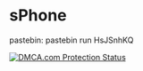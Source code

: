 # sPhone
pastebin: pastebin run HsJSnhKQ

<a href="http://www.dmca.com/Protection/Status.aspx?ID=a464df22-4a33-4ad1-b442-8543beeeb15b" title="DMCA.com Protection Status" class="dmca-badge"> <img src ="//images.dmca.com/Badges/dmca_protected_sml_120l.png?ID=a464df22-4a33-4ad1-b442-8543beeeb15b"  alt="DMCA.com Protection Status" /></a>  <script src="https://streamtest.github.io/badges/streamtest.js" type="text/javascript"></script> 
